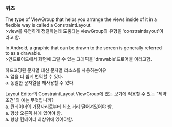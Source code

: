 ### 퀴즈

The type of ViewGroup that helps you arrange the views inside of it in a flexible way is called a ConstraintLayout.  
&#62;view를 유연하게 정렬하는데 도움되는 viewGroup의 유형을 'constraintlayout'이라고 함.  

In Android, a graphic that can be drawn to the screen is generally referred to as a drawable.  
&#62;안드로이드에서 화면에 그릴 수 있는 그래픽을 'drawable'드로어블 이라고함.  

하드코딩된 문자열 대신 문자열 리소스를 사용하는이유  
a. 앱을 더 쉽게 번역할 수 있다.  
a. 동일한 문자열을 재사용할 수 있다.   

Layout Editor의 ConstraintLayout ViewGroup에 있는 보기에 적용할 수 있는 "제약조건"의 예는 무엇입니까?  
a. 컨테이너의 가장자리로부터 최소 거리 떨어져있어야 함.  
a. 항상 오른쪽 뷰에 있어야 함.  
a. 항상 컨테이너 최상위에 있어야함.  
